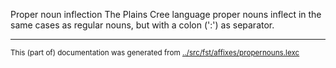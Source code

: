 
Proper noun inflection
The Plains Cree language proper nouns inflect in the same cases as regular
nouns, but with a colon (':') as separator.

* * *
<small>This (part of) documentation was generated from [../src/fst/affixes/propernouns.lexc](http://github.com/giellalt/lang-crk/blob/main/../src/fst/affixes/propernouns.lexc)</small>